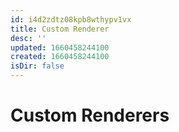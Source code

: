 ```yaml
---
id: i4d2zdtz08kpb8wthypv1vx
title: Custom Renderer
desc: ''
updated: 1660458244100
created: 1660458244100
isDir: false
---
```

# Custom Renderers